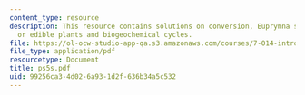 ```yaml
---
content_type: resource
description: This resource contains solutions on conversion, Euprymna scolopes, trees
  or edible plants and biogeochemical cycles.
file: https://ol-ocw-studio-app-qa.s3.amazonaws.com/courses/7-014-introductory-biology-spring-2005/99256ca34d026a931d2f636b34a5c532_ps5s.pdf
file_type: application/pdf
resourcetype: Document
title: ps5s.pdf
uid: 99256ca3-4d02-6a93-1d2f-636b34a5c532
---
```


